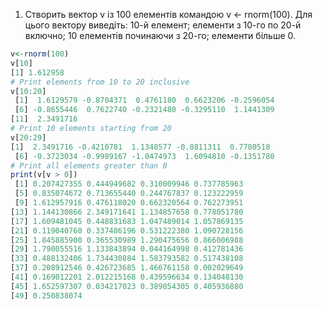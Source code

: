 1. Створить вектор v із 100 елементів командою v <- rnorm(100). Для цього вектору виведіть: 10-й елемент; елементи з 10-го по 20-й включно; 10 елементів починаючи з 20-го; елементи більше 0.
```r
v<-rnorm(100)
v[10]
[1] 1.612958
# Print elements from 10 to 20 inclusive
v[10:20]
 [1]  1.6129579 -0.8704371  0.4761180  0.6623206 -0.2596054
 [6] -0.8655446  0.7622740 -0.2321480 -0.3295110  1.1441309
[11]  2.3491716
# Print 10 elements starting from 20
v[20:29]
[1]  2.3491716 -0.4210781  1.1348577 -0.8811311  0.7780518
 [6] -0.3723034 -0.9989167 -1.0474973  1.6094810 -0.1351780
# Print all elements greater than 0
print(v[v > 0])
 [1] 0.207427355 0.444949682 0.310009946 0.737785963
 [5] 0.835074672 0.713655440 0.244767837 0.123222959
 [9] 1.612957916 0.476118020 0.662320564 0.762273951
[13] 1.144130866 2.349171641 1.134857658 0.778051780
[17] 1.609481045 0.448831683 1.047489014 1.057869135
[21] 0.119040760 0.337486196 0.531222380 1.090728156
[25] 1.845885900 0.365530989 1.290475656 0.866006988
[29] 1.790055516 1.133843894 0.044164998 0.412781436
[33] 0.488132406 1.734430884 1.583793582 0.517438108
[37] 0.208912546 0.426723685 1.466761158 0.002029649
[41] 0.169012201 2.012215168 0.439596634 0.134048130
[45] 1.652597307 0.034217023 0.389054305 0.405936880
[49] 0.250838074
```
